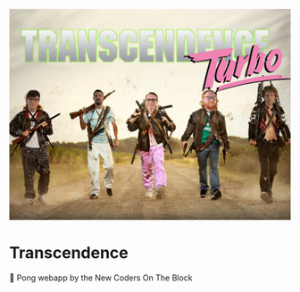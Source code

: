 
<p align="center">
  <img alt="New Coders On The Block" src="./transcendence turbo.png" />
</p>

# Transcendence
🏓 Pong webapp by the New Coders On The Block
